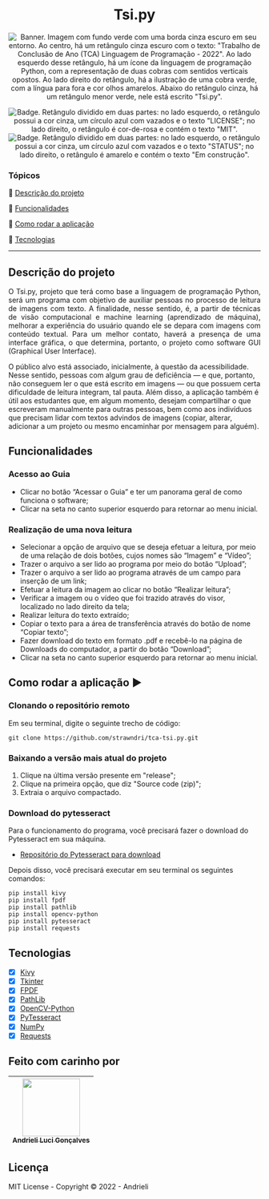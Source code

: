 <h1 align="center">Tsi.py</h1>

<p align="center">
  <img src="https://i.imgur.com/qMB7p7p.png" alt='Banner. Imagem com fundo verde com uma borda cinza escuro em seu entorno. Ao centro, há um retângulo cinza escuro com o texto: "Trabalho de Conclusão de Ano (TCA) Linguagem de Programação - 2022". Ao lado esquerdo desse retângulo, há um ícone da linguagem de programação Python, com a representação de duas cobras com sentidos verticais opostos. Ao lado direito do retângulo, há a ilustração de uma cobra verde, com a língua para fora e cor olhos amarelos. Abaixo do retângulo cinza, há um retângulo menor verde, nele está escrito "Tsi.py".' />
</p>

<p align="center">
    <img src='https://img.shields.io/badge/License-MIT-f2a2b7?style=for-the-badge&logo=appveyor' alt='Badge. Retângulo dividido em duas partes: no lado esquerdo, o retângulo possui a cor cinza, um círculo azul com vazados e o texto "LICENSE"; no lado direito, o retângulo é cor-de-rosa e contém o texto "MIT".'>
    <img src='https://img.shields.io/badge/Status-Em construção-F1E05A?style=for-the-badge&logo=appveyor' alt='Badge. Retângulo dividido em duas partes: no lado esquerdo, o retângulo possui a cor cinza, um círculo azul com vazados e o texto "STATUS"; no lado direito, o retângulo é amarelo e contém o texto "Em construção".'>
</p>


### Tópicos 

:small_blue_diamond: [Descrição do projeto](#descrição-do-projeto)

:small_blue_diamond: [Funcionalidades](#funcionalidades)

:small_blue_diamond: [Como rodar a aplicação](#como-rodar-a-aplicação-arrow_forward)

:small_blue_diamond: [Tecnologias](#tecnologias)

---

## Descrição do projeto 

<p align="justify">
  O Tsi.py, projeto que terá como base a linguagem de programação Python, será um programa com objetivo de auxiliar pessoas no processo de leitura de imagens com texto. A finalidade, nesse sentido, é, a partir de técnicas de visão computacional e machine learning (aprendizado de máquina), melhorar a experiência do usuário quando ele se depara com imagens com conteúdo textual. Para um melhor contato, haverá a presença de uma interface gráfica, o que determina, portanto, o projeto como software GUI (Graphical User Interface). 

  O público alvo está associado, inicialmente, à questão da acessibilidade. Nesse sentido, pessoas com algum grau de deficiência — e que, portanto, não conseguem ler o que está escrito em imagens — ou que possuem certa dificuldade de leitura integram, tal pauta. Além disso, a aplicação também é útil aos estudantes que, em algum momento, desejam compartilhar o que escreveram manualmente para outras pessoas, bem como aos indivíduos que precisam lidar com textos advindos de imagens (copiar, alterar, adicionar a um projeto ou mesmo encaminhar por mensagem para alguém).
</p>

## Funcionalidades
### Acesso ao Guia
- Clicar no botão “Acessar o Guia” e ter um panorama geral de como funciona o software;
- Clicar na seta no canto superior esquerdo para retornar ao menu inicial.

### Realização de uma nova leitura
- Selecionar a opção de arquivo que se deseja efetuar a leitura, por meio de uma relação de dois botões, cujos nomes são “Imagem” e “Vídeo”;
- Trazer o arquivo a ser lido ao programa por meio do botão “Upload”;
- Trazer o arquivo a ser lido ao programa através de um campo para inserção de um link;
- Efetuar a leitura da imagem ao clicar no botão “Realizar leitura”;
- Verificar a imagem ou o vídeo que foi trazido através do visor, localizado no lado direito da tela;
- Realizar leitura do texto extraído;
- Copiar o texto para a área de transferência através do botão de nome “Copiar texto”;
- Fazer download do texto em formato .pdf e recebê-lo na página de Downloads do computador, a partir do botão “Download”;
- Clicar na seta no canto superior esquerdo para retornar ao menu inicial.

## Como rodar a aplicação :arrow_forward:

### Clonando o repositório remoto
Em seu terminal, digite o seguinte trecho de código:
```
git clone https://github.com/strawndri/tca-tsi.py.git
```

### Baixando a versão mais atual do projeto
1. Clique na última versão presente em "release";
2. Clique na primeira opção, que diz "Source code (zip)";
3. Extraia o arquivo compactado.

### Download do pytesseract
Para o funcionamento do programa, você precisará fazer o download do Pytesseract em sua máquina. 
- [Repositório do Pytesseract para download](https://github.com/tesseract-ocr/tesseract/wiki/Downloads)

Depois disso, você precisará executar em seu terminal os seguintes comandos:
```
pip install kivy
pip install fpdf
pip install pathlib
pip install opencv-python
pip install pytesseract
pip install requests
```

## Tecnologias
- [X] [Kivy](https://kivy.org/)
- [X] [Tkinter](https://docs.python.org/3/library/tkinter.html)
- [X] [FPDF](https://pypi.org/project/fpdf/)
- [X] [PathLib](https://docs.python.org/3/library/pathlib.html)
- [X] [OpenCV-Python](https://pypi.org/project/opencv-python/)
- [X] [PyTesseract](https://pypi.org/project/pytesseract/)
- [X] [NumPy](https://numpy.org/doc/stable/)
- [X] [Requests](https://pypi.org/project/requests/)

## Feito com carinho por

| [<img src="https://avatars.githubusercontent.com/u/62841828?v=4" width=115><br><sub>Andrieli Luci Gonçalves</sub>](https://github.com/strawndri) |
| :---: |

## Licença 
MIT License - Copyright :copyright: 2022 - Andrieli
